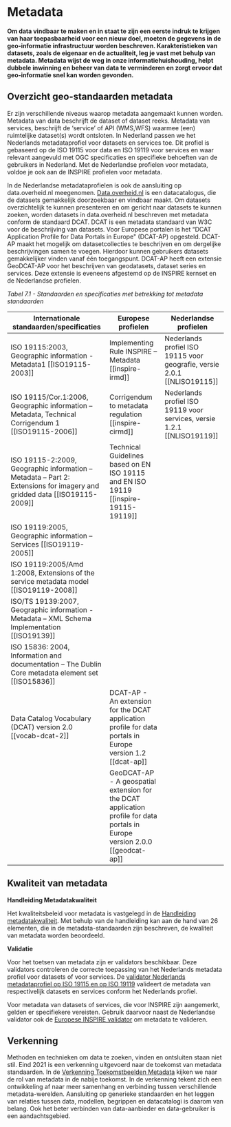 # Metadata

**Om data vindbaar te maken en in staat te zijn een eerste indruk te krijgen van haar toepasbaarheid voor een nieuw doel, moeten de gegevens in de geo-informatie infrastructuur worden beschreven. Karakteristieken van datasets, zoals de eigenaar en de actualiteit, leg je vast met behulp van metadata. Metadata wijst de weg in onze informatiehuishouding, helpt dubbele inwinning en beheer van data te verminderen en zorgt ervoor dat geo-informatie snel kan worden gevonden.**

## Overzicht geo-standaarden metadata

Er zijn verschillende niveaus waarop metadata aangemaakt kunnen worden. Metadata van data beschrijft de dataset of dataset reeks. Metadata van services, beschrijft de ‘service’ of API (WMS,WFS) waarmee (een) ruimtelijke dataset(s) wordt ontsloten. In Nederland passen we het Nederlands metadataprofiel voor datasets en services toe. Dit profiel is gebaseerd op de ISO 19115 voor data en ISO 19119 voor services en waar relevant aangevuld met OGC specificaties en specifieke behoeften van de gebruikers in Nederland. Met de Nederlandse profielen voor metadata, voldoe je ook aan de INSPIRE profielen voor metadata. 

In de Nederlandse metadataprofielen is ook de aansluiting op data.overheid.nl meegenomen. [Data.overheid.nl](https://data.overheid.nl/) is een datacatalogus, die de datasets gemakkelijk doorzoekbaar en vindbaar maakt. Om datasets overzichtelijk te kunnen presenteren en om gericht naar datasets te kunnen zoeken, worden datasets in data.overheid.nl beschreven met metadata conform de standaard DCAT. DCAT is een metadata standaard van W3C voor de beschrijving van datasets. 
Voor Europese portalen is het “DCAT Application Profile for Data Portals in Europe" (DCAT-AP) opgesteld. DCAT-AP maakt het mogelijk om datasetcollecties te beschrijven en om dergelijke beschrijvingen samen te voegen. Hierdoor kunnen gebruikers datasets gemakkelijker vinden vanaf één toegangspunt. DCAT-AP heeft een extensie GeoDCAT-AP voor het beschrijven van geodatasets, dataset series en services. Deze extensie is eveneens afgestemd op de INSPIRE kernset en de Nederlandse profielen. 

*Tabel 7.1 - Standaarden en specificaties met betrekking tot metadata standaarden*

| **Internationale standaarden/specificaties**                                                                                              | **Europese profielen**                                                                                           | **Nederlandse profielen**                                                   |
|-------------------------------------------------------------------------------------------------------------------------------------------|------------------------------------------------------------------------------------------------------------------|-----------------------------------------------------------------------------|
| ISO 19115:2003, Geographic information - Metadata1 [[ISO19115-2003]] | Implementing Rule INSPIRE – Metadata [[inspire-irmd]] | Nederlands profiel ISO 19115 voor geografie, versie 2.0.1 [[NLISO19115]] |
| ISO 19115/Cor.1:2006, Geographic information – Metadata, Technical Corrigendum 1 [[ISO19115-2006]]  | Corrigendum to metadata regulation [[inspire-cirmd]] | Nederlands profiel ISO 19119 voor services, versie 1.2.1 [[NLISO19119]]  |
| ISO 19115-2:2009, Geographic information – Metadata – Part 2: Extensions for imagery and gridded data [[ISO19115-2009]] | Technical Guidelines based on EN ISO 19115 and EN ISO 19119 [[inspire-19115-19119]] |  |
| ISO 19119:2005, Geographic information – Services [[ISO19119-2005]] |  |  |
| ISO 19119:2005/Amd 1:2008, Extensions of the service metadata model [[ISO19119-2008]] |  |  |
| ISO/TS 19139:2007, Geographic information - Metadata – XML Schema Implementation [[ISO19139]]  |  |  |
| ISO 15836: 2004, Information and documentation – The Dublin Core metadata element set [[ISO15836]] |  |  |
| Data Catalog Vocabulary (DCAT) version 2.0 [[vocab-dcat-2]] | DCAT-AP - An extension for the DCAT application profile for data portals in Europe version 1.2 [[dcat-ap]]| 
| | GeoDCAT-AP - A geospatial extension for the DCAT application profile for data portals in Europe version 2.0.0 [[geodcat-ap]] | |

## Kwaliteit van metadata

**Handleiding Metadatakwaliteit**

Het kwaliteitsbeleid voor metadata is vastgelegd in de [Handleiding metadatakwaliteit](https://www.geonovum.nl/uploads/documents/Handleiding%20metadata%20monitoring%20v0.5.pdf). Met behulp van de handleiding kan aan de hand van 26 elementen, die in de metadata-standaarden zijn beschreven, de kwaliteit van metadata worden beoordeeld.

**Validatie**

Voor het toetsen van metadata zijn er validators beschikbaar. Deze validators controleren de correcte toepassing van het Nederlands metadata profiel voor datasets of voor services. De [validator Nederlands metadataprofiel op ISO 19115 en op ISO 19119](https://validatie.geostandaarden.nl/) valideert de metadata van respectivelijk datasets en services conform het Nederlands profiel. 

Voor metadata van datasets of services, die voor INSPIRE zijn aangemerkt, gelden er specifiekere vereisten. Gebruik daarvoor
naast de Nederlandse validator ook de [Europese INSPIRE validator](https://inspire.ec.europa.eu/validator/home/index.html) om metadata te valideren.

## Verkenning

Methoden en technieken om data te zoeken, vinden en ontsluiten staan niet stil. Eind 2021 is een verkenning uitgevoerd naar de toekomst van metadata standaarden. In de [Verkenning Toekomstbeelden Metadata](https://docs.geostandaarden.nl/vtm/cv-al-vrk-20211125/#d1e9) kijken we naar de rol van metadata in de nabije toekomst. In de verkenning tekent zich een ontwikkeling af naar meer samenhang en verbinding tussen verschillende metadata-werelden. Aansluiting op generieke standaarden en het leggen van relaties tussen data, modellen, begrippen en datacatalogi is daarom van belang. Ook het beter verbinden van data-aanbieder en data-gebruiker is een aandachtsgebied. 


